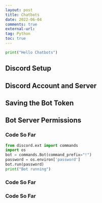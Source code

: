 ```yaml
---
layout: post
title: Chatbots
date: 2022-06-04
comments: true
external-url:
tag: Python
toc: true
---
```


<!-- markdownlint-disable MD004 MD009 MD014 MD024 MD040 -->

```python
print("Hello Chatbots")
```

## Discord Setup

## Discord Account and Server

## Saving the Bot Token

## Bot Server Permissions 

### Code So Far 

```python
from discord.ext import commands 
import os 
bot = commands.Bot(command_prefix="!")
password = os.environ['password']
bot.run(password)
print("Bot running")
```

### Code So Far 

### Code So Far 